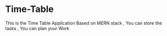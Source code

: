 # Time-Table
This is the Time Table Application Based on MERN stack , You can store the tasks , You can plan your Work 
